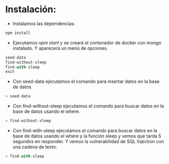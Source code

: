 # Instalación:

- Instalamos las dependencias:

```javascript
npm install
```

- Ejecutamos _npm start_ y se creará el contenedor de docker con mongo instalado. Y aparecerá un menú de opciones.

```javascript
seed-data
find-without-sleep
find-with-sleep
exit
```

- Con seed-data ejecutamos el comando para insertar datos en la base de datos.

```javascript
> seed-data
```

- Con find-without-sleep ejecutamos el comando para buscar datos en la base de datos usando el where.

```javascript
> find-without-sleep
```

- Con find-with-sleep ejecutamos el comando para buscar datos en la base de datos usando el where y la función sleep y vemos que tarda 5 segundos en responder. Y vemos la vulnerabilidad de SQL Injection con una cadena de texto.

```javascript
> find-with-sleep
```
